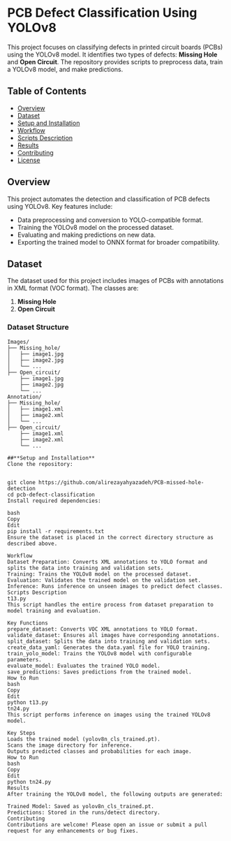 # **PCB Defect Classification Using YOLOv8**  

This project focuses on classifying defects in printed circuit boards (PCBs) using the YOLOv8 model. It identifies two types of defects: **Missing Hole** and **Open Circuit**. The repository provides scripts to preprocess data, train a YOLOv8 model, and make predictions.  

## **Table of Contents**  
- [Overview](#overview)  
- [Dataset](#dataset)  
- [Setup and Installation](#setup-and-installation)  
- [Workflow](#workflow)  
- [Scripts Description](#scripts-description)  
- [Results](#results)  
- [Contributing](#contributing)  
- [License](#license)  

## **Overview**  
This project automates the detection and classification of PCB defects using YOLOv8. Key features include:  
- Data preprocessing and conversion to YOLO-compatible format.  
- Training the YOLOv8 model on the processed dataset.  
- Evaluating and making predictions on new data.  
- Exporting the trained model to ONNX format for broader compatibility.  

## **Dataset**  
The dataset used for this project includes images of PCBs with annotations in XML format (VOC format). The classes are:  
1. **Missing Hole**  
2. **Open Circuit**  

### **Dataset Structure**  

```plaintext
Images/
├── Missing_hole/
│   ├── image1.jpg
│   ├── image2.jpg
│   └── ...
├── Open_circuit/
    ├── image1.jpg
    ├── image2.jpg
    └── ...
Annotation/
├── Missing_hole/
│   ├── image1.xml
│   ├── image2.xml
│   └── ...
├── Open_circuit/
    ├── image1.xml
    ├── image2.xml
    └── ...

##**Setup and Installation**
Clone the repository:


git clone https://github.com/alirezayahyazadeh/PCB-missed-hole-detection
cd pcb-defect-classification
Install required dependencies:

bash
Copy
Edit
pip install -r requirements.txt
Ensure the dataset is placed in the correct directory structure as described above.

Workflow
Dataset Preparation: Converts XML annotations to YOLO format and splits the data into training and validation sets.
Training: Trains the YOLOv8 model on the processed dataset.
Evaluation: Validates the trained model on the validation set.
Inference: Runs inference on unseen images to predict defect classes.
Scripts Description
t13.py
This script handles the entire process from dataset preparation to model training and evaluation.

Key Functions
prepare_dataset: Converts VOC XML annotations to YOLO format.
validate_dataset: Ensures all images have corresponding annotations.
split_dataset: Splits the data into training and validation sets.
create_data_yaml: Generates the data.yaml file for YOLO training.
train_yolo_model: Trains the YOLOv8 model with configurable parameters.
evaluate_model: Evaluates the trained YOLO model.
save_predictions: Saves predictions from the trained model.
How to Run
bash
Copy
Edit
python t13.py
tn24.py
This script performs inference on images using the trained YOLOv8 model.

Key Steps
Loads the trained model (yolov8n_cls_trained.pt).
Scans the image directory for inference.
Outputs predicted classes and probabilities for each image.
How to Run
bash
Copy
Edit
python tn24.py
Results
After training the YOLOv8 model, the following outputs are generated:

Trained Model: Saved as yolov8n_cls_trained.pt.
Predictions: Stored in the runs/detect directory.
Contributing
Contributions are welcome! Please open an issue or submit a pull request for any enhancements or bug fixes.

